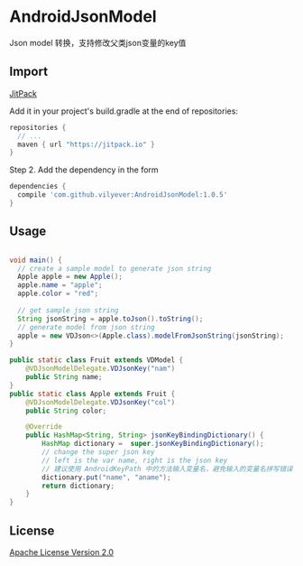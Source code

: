 # AndroidJsonModel
Json model 转换，支持修改父类json变量的key值

## Import
[JitPack](https://jitpack.io/)

Add it in your project's build.gradle at the end of repositories:

```gradle
repositories {
  // ...
  maven { url "https://jitpack.io" }
}
```

Step 2. Add the dependency in the form

```gradle
dependencies {
  compile 'com.github.vilyever:AndroidJsonModel:1.0.5'
}
```

## Usage
```java

void main() {
  // create a sample model to generate json string
  Apple apple = new Apple();
  apple.name = "apple";
  apple.color = "red";
  
  // get sample json string
  String jsonString = apple.toJson().toString();
  // generate model from json string
  apple = new VDJson<>(Apple.class).modelFromJsonString(jsonString);
}

public static class Fruit extends VDModel {
    @VDJsonModelDelegate.VDJsonKey("nam")
    public String name;
}
public static class Apple extends Fruit {
    @VDJsonModelDelegate.VDJsonKey("col")
    public String color;

    @Override
    public HashMap<String, String> jsonKeyBindingDictionary() {
        HashMap dictionary =  super.jsonKeyBindingDictionary();
        // change the super json key
        // left is the var name, right is the json key
        // 建议使用 AndroidKeyPath 中的方法输入变量名，避免输入的变量名拼写错误
        dictionary.put("name", "aname");
        return dictionary;
    }
}
```

## License
[Apache License Version 2.0](http://www.apache.org/licenses/LICENSE-2.0.txt)

